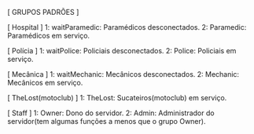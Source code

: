 [ GRUPOS PADRÕES ]

[ Hospital ]
1: waitParamedic: Paramédicos desconectados.
2: Paramedic: Paramédicos em serviço.

[ Polícia ]
1: waitPolice: Policiais desconectados.
2: Police: Policiais em serviço.

[ Mecânica ]
1: waitMechanic: Mecânicos desconectados.
2: Mechanic: Mecânicos em serviço.

[ TheLost(motoclub) ]
1: TheLost: Sucateiros(motoclub) em serviço.

[ Staff ]
1: Owner: Dono do servidor.
2: Admin: Administrador do servidor(tem algumas funções a menos que o grupo Owner).